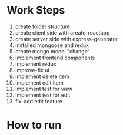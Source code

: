 
# Work Steps

1. create folder structure
2. create client side with create-reactapp
3. create server side with express-generator
4. installed mongoose and redux
5. create mongo model "change"
6. implement frontend components
7. implement redux
8. improve-fix ui
9. implement delete item
10. implement edit item
11. implement test for view
12. implement test for edit
13. fix-add edit feature

# How to run

